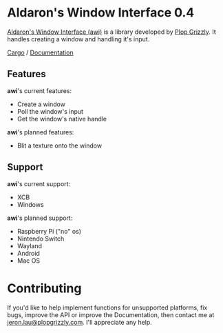 # Aldaron's Window Interface 0.4

[Aldaron's Window Interface (awi)](http://plopgrizzly.com/awi) is a library
developed by [Plop Grizzly](http://plopgrizzly.com).  It handles creating a
window and handling it's input.

[Cargo](https://crates.io/crates/awi) /
[Documentation](https://docs.rs/awi)

## Features
**awi**'s current features:
* Create a window
* Poll the window's input
* Get the window's native handle

**awi**'s planned features:
* Blit a texture onto the window

## Support
**awi**'s current support:
* XCB
* Windows

**awi**'s planned support:
* Raspberry Pi ("no" os)
* Nintendo Switch
* Wayland
* Android
* Mac OS

# Contributing
If you'd like to help implement functions for unsupported platforms, fix bugs,
improve the API or improve the Documentation, then contact me at
jeron.lau@plopgrizzly.com. I'll appreciate any help.
